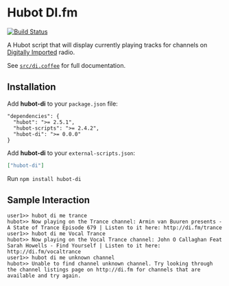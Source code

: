 # Hubot DI.fm

[![Build Status](https://travis-ci.org/paul91/hubot-di.svg?branch=master)](https://travis-ci.org/paul91/hubot-di)

A Hubot script that will display currently playing tracks for channels on [Digitally Imported](http://di.fm) radio.

See [`src/di.coffee`](src/auth.coffee) for full documentation.

## Installation

Add **hubot-di** to your `package.json` file:

```
"dependencies": {
  "hubot": ">= 2.5.1",
  "hubot-scripts": ">= 2.4.2",
  "hubot-di": ">= 0.0.0"
}
```
Add **hubot-di** to your `external-scripts.json`:

```json
["hubot-di"]
```

Run `npm install hubot-di`

## Sample Interaction

```
user1>> hubot di me trance
hubot>> Now playing on the Trance channel: Armin van Buuren presents - A State of Trance Episode 679 | Listen to it here: http://di.fm/trance
user1>> hubot di me Vocal Trance
hubot>> Now playing on the Vocal Trance channel: John O Callaghan Feat Sarah Howells - Find Yourself | Listen to it here: http://di.fm/vocaltrance
user1>> hubot di me unknown channel
hubot>> Unable to find channel unknown channel. Try looking through the channel listings page on http://di.fm for channels that are available and try again.
```
